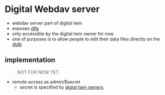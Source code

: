 # Digital Webdav server

- webdav server part of digital twin
- exposes [dtfs](dtfs)
- only accessible by the digital twin owner for now
- one of purposes is to allow people to edit their data files directly on the [dtdb](dtdb)

## implementation

> NOT FOR NOW YET.

- remote access as admin/$secret
  - secret is specified by [digtal twin owners](dtowner)
